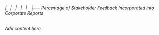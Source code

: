 ###### |   |   |   |   |   ├── Percentage of Stakeholder Feedback Incorporated into Corporate Reports

*Add content here*